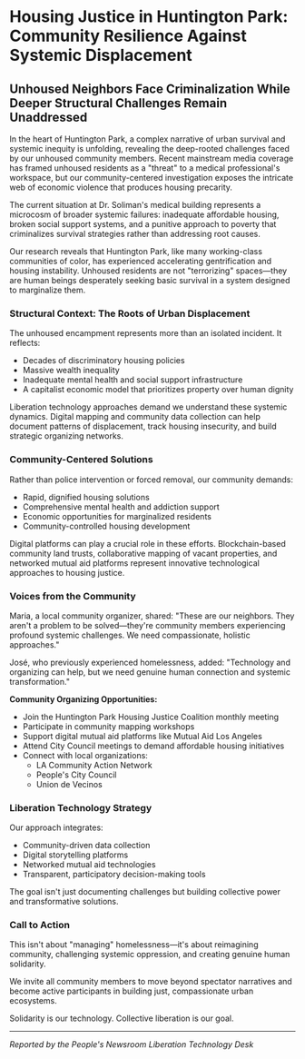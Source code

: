 # Housing Justice in Huntington Park: Community Resilience Against Systemic Displacement

## Unhoused Neighbors Face Criminalization While Deeper Structural Challenges Remain Unaddressed

In the heart of Huntington Park, a complex narrative of urban survival and systemic inequity is unfolding, revealing the deep-rooted challenges faced by our unhoused community members. Recent mainstream media coverage has framed unhoused residents as a "threat" to a medical professional's workspace, but our community-centered investigation exposes the intricate web of economic violence that produces housing precarity.

The current situation at Dr. Soliman's medical building represents a microcosm of broader systemic failures: inadequate affordable housing, broken social support systems, and a punitive approach to poverty that criminalizes survival strategies rather than addressing root causes.

Our research reveals that Huntington Park, like many working-class communities of color, has experienced accelerating gentrification and housing instability. Unhoused residents are not "terrorizing" spaces—they are human beings desperately seeking basic survival in a system designed to marginalize them.

### Structural Context: The Roots of Urban Displacement

The unhoused encampment represents more than an isolated incident. It reflects:
- Decades of discriminatory housing policies
- Massive wealth inequality
- Inadequate mental health and social support infrastructure
- A capitalist economic model that prioritizes property over human dignity

Liberation technology approaches demand we understand these systemic dynamics. Digital mapping and community data collection can help document patterns of displacement, track housing insecurity, and build strategic organizing networks.

### Community-Centered Solutions

Rather than police intervention or forced removal, our community demands:
- Rapid, dignified housing solutions
- Comprehensive mental health and addiction support
- Economic opportunities for marginalized residents
- Community-controlled housing development

Digital platforms can play a crucial role in these efforts. Blockchain-based community land trusts, collaborative mapping of vacant properties, and networked mutual aid platforms represent innovative technological approaches to housing justice.

### Voices from the Community

Maria, a local community organizer, shared: "These are our neighbors. They aren't a problem to be solved—they're community members experiencing profound systemic challenges. We need compassionate, holistic approaches."

José, who previously experienced homelessness, added: "Technology and organizing can help, but we need genuine human connection and systemic transformation."

**Community Organizing Opportunities:**

- Join the Huntington Park Housing Justice Coalition monthly meeting
- Participate in community mapping workshops
- Support digital mutual aid platforms like Mutual Aid Los Angeles
- Attend City Council meetings to demand affordable housing initiatives
- Connect with local organizations:
  * LA Community Action Network
  * People's City Council
  * Union de Vecinos

### Liberation Technology Strategy

Our approach integrates:
- Community-driven data collection
- Digital storytelling platforms
- Networked mutual aid technologies
- Transparent, participatory decision-making tools

The goal isn't just documenting challenges but building collective power and transformative solutions.

### Call to Action

This isn't about "managing" homelessness—it's about reimagining community, challenging systemic oppression, and creating genuine human solidarity.

We invite all community members to move beyond spectator narratives and become active participants in building just, compassionate urban ecosystems.

Solidarity is our technology. Collective liberation is our goal.

---

*Reported by the People's Newsroom Liberation Technology Desk*